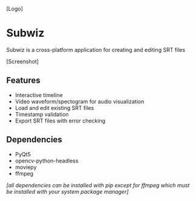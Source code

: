 [Logo]

# Subwiz

Subwiz is a cross-platform application for creating and editing SRT files

[Screenshot]

## Features
 - Interactive timeline 
 - Video waveform/spectogram for audio visualization
 - Load and edit existing SRT files
 - Timestamp validation
 - Export SRT files with error checking

## Dependencies
 - PyQt5
 - opencv-python-headless
 - moviepy
 - ffmpeg

*[all dependencies can be installed with pip except for ffmpeg which must be installed with your system package manager]*
